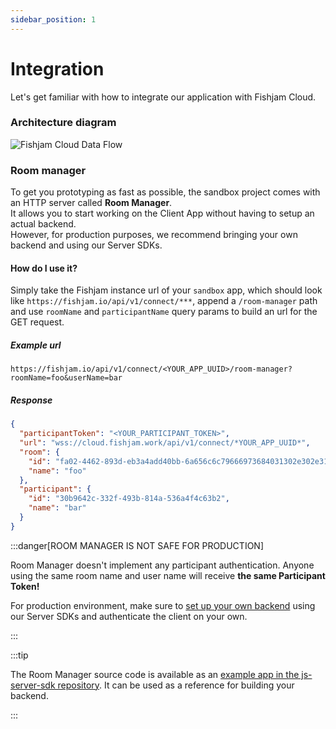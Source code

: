 ```yaml
---
sidebar_position: 1
---
```


# Integration

Let's get familiar with how to integrate our application with Fishjam Cloud.

### Architecture diagram

![Fishjam Cloud Data Flow](@site/static/img/architecture.svg)

### Room manager

To get you prototyping as fast as possible, the sandbox project comes with an HTTP server called **Room Manager**.  
It allows you to start working on the Client App without having to setup an actual backend.  
However, for production purposes, we recommend bringing your own backend and using our Server SDKs.

#### How do I use it?

Simply take the Fishjam instance url of your `sandbox` app, which should look like `https://fishjam.io/api/v1/connect/***`, append a
`/room-manager` path and use `roomName` and `participantName` query params to build an url for the GET request.

##### Example url

```
https://fishjam.io/api/v1/connect/<YOUR_APP_UUID>/room-manager?roomName=foo&userName=bar
```

##### Response

```json
{
  "participantToken": "<YOUR_PARTICIPANT_TOKEN>",
  "url": "wss://cloud.fishjam.work/api/v1/connect/*YOUR_APP_UUID*",
  "room": {
    "id": "fa02-4462-893d-eb3a4add40bb-6a656c6c79666973684031302e302e312e3338",
    "name": "foo"
  },
  "participant": {
    "id": "30b9642c-332f-493b-814a-536a4f4c63b2",
    "name": "bar"
  }
}
```

:::danger[ROOM MANAGER IS NOT SAFE FOR PRODUCTION]

Room Manager doesn't implement any participant authentication. Anyone
using the same room name and user name will receive **the same Participant Token!**

For production environment, make sure to [set up your own backend](../server.mdx) using our Server SDKs and authenticate the client on your own.

:::

:::tip

The Room Manager source code is available as an
[example app in the js-server-sdk repository](https://github.com/fishjam-cloud/js-server-sdk/tree/main/examples/room-manager).
It can be used as a reference for building your backend.

:::
